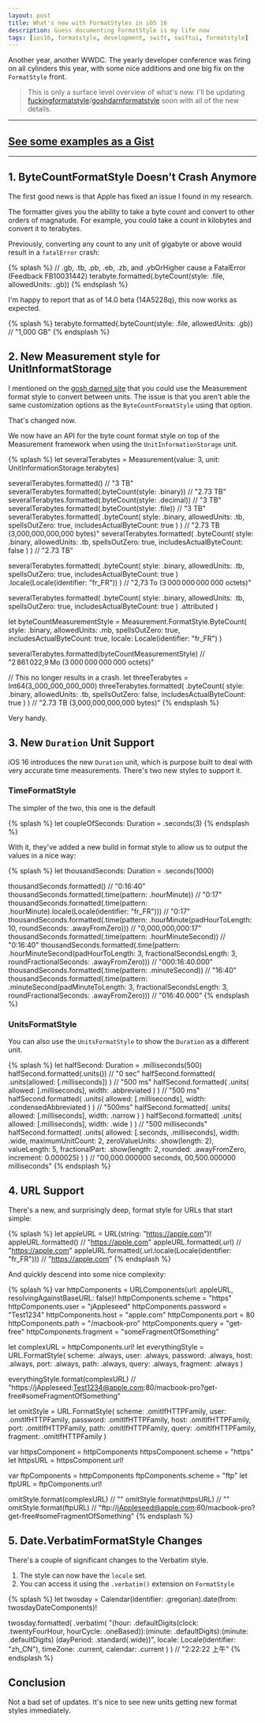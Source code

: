 ```yaml
---
layout: post
title: What's new with FormatStyles in iOS 16
description: Guess documenting FormatStyle is my life now
tags: [ios16, formatstyle, development, swift, swiftui, formatstyle]
---
```


Another year, another WWDC. The yearly developer conference was firing on all cylinders this year, with some nice additions and one big fix on the `FormatStyle` front.

> This is only a surface level overview of what's new. I'll be updating [fuckingformatstyle](https://fuckingformatstyle)/[goshdarnformatstyle](https://goshdarnformatstyle.com) soon with all of the new details.

---

## [See some examples as a Gist](https://gist.github.com/brettohland/fcda4acd2c80d04de866e4ed332b8483)

---

## 1. ByteCountFormatStyle Doesn't Crash Anymore

The first good news is that Apple has fixed an issue I found in my research.

The formatter gives you the ability to take a byte count and convert to other orders of magnatude. For example, you could take a count in kilobytes and convert it to terabytes.

Previously, converting any count to any unit of gigabyte or above would result in a `fatalError` crash:

{% splash %}
// .gb, .tb, .pb, .eb, .zb, and .ybOrHigher cause a FatalError (Feedback FB10031442)
terabyte.formatted(.byteCount(style: .file, allowedUnits: .gb))
{% endsplash %}

I'm happy to report that as of 14.0 beta (14A5228q), this now works as expected.

{% splash %}
terabyte.formatted(.byteCount(style: .file, allowedUnits: .gb)) // "1,000 GB"
{% endsplash %}

## 2. New Measurement style for UnitInformatStorage

I mentioned on the [gosh darned site](https://goshdarnsyntaxstyle.com) that you could use the Measurement format style to convert between units. The issue is that you aren't able the same customization options as the `ByteCountFormatStyle` using that option.

That's changed now. 

We now have an API for the byte count format style on top of the Measurement framework when using the `UnitInformationStorage` unit.

{% splash %}
let severalTerabytes = Measurement(value: 3, unit: UnitInformationStorage.terabytes)

severalTerabytes.formatted() // "3 TB"
severalTerabytes.formatted(.byteCount(style: .binary)) // "2.73 TB"
severalTerabytes.formatted(.byteCount(style: .decimal)) // "3 TB"
severalTerabytes.formatted(.byteCount(style: .file)) // "3 TB"
severalTerabytes.formatted(
    .byteCount(
        style: .binary,
        allowedUnits: .tb,
        spellsOutZero: true,
        includesActualByteCount: true
    )
) // "2.73 TB (3,000,000,000,000 bytes)"
severalTerabytes.formatted(
    .byteCount(
        style: .binary,
        allowedUnits: .tb,
        spellsOutZero: true,
        includesActualByteCount: false
    )
) // "2.73 TB"

severalTerabytes.formatted(
    .byteCount(
        style: .binary,
        allowedUnits: .tb,
        spellsOutZero: true,
        includesActualByteCount: true
    )
    .locale(Locale(identifier: "fr_FR"))
) // "2,73 To (3 000 000 000 000 octets)"

severalTerabytes.formatted(
    .byteCount(
        style: .binary,
        allowedUnits: .tb,
        spellsOutZero: true,
        includesActualByteCount: true
    )
    .attributed
)

let byteCountMeasurementStyle = Measurement<UnitInformationStorage>.FormatStyle.ByteCount(
    style: .binary,
    allowedUnits: .mb,
    spellsOutZero: true,
    includesActualByteCount: true,
    locale: Locale(identifier: "fr_FR")
)

severalTerabytes.formatted(byteCountMeasurementStyle) // "2 861 022,9 Mo (3 000 000 000 000 octets)"

// This no longer results in a crash.
let threeTerabytes = Int64(3_000_000_000_000)
threeTerabytes.formatted(
    .byteCount(
        style: .binary,
        allowedUnits: .tb,
        spellsOutZero: false,
        includesActualByteCount: true
    )
) // "2.73 TB (3,000,000,000,000 bytes)"
{% endsplash %}

Very handy.

## 3. New `Duration` Unit Support

iOS 16 introduces the new `Duration` unit, which is purpose built to deal with very accurate time measurements. There's two new styles to support it.

### TimeFormatStyle

The simpler of the two, this one is the default

{% splash %}
let coupleOfSeconds: Duration = .seconds(3)
{% endsplash %}

With it, they've added a new build in format style to allow us to output the values in a nice way:

{% splash %}
let thousandSeconds: Duration = .seconds(1000)

thousandSeconds.formatted() // "0:16:40"
thousandSeconds.formatted(.time(pattern: .hourMinute)) // "0:17"
thousandSeconds.formatted(.time(pattern: .hourMinute).locale(Locale(identifier: "fr_FR"))) // "0:17"
thousandSeconds.formatted(.time(pattern: .hourMinute(padHourToLength: 10, roundSeconds: .awayFromZero))) // "0,000,000,000:17"
thousandSeconds.formatted(.time(pattern: .hourMinuteSecond)) // "0:16:40"
thousandSeconds.formatted(.time(pattern: .hourMinuteSecond(padHourToLength: 3, fractionalSecondsLength: 3,  roundFractionalSeconds: .awayFromZero))) // "000:16:40.000"
thousandSeconds.formatted(.time(pattern: .minuteSecond)) // "16:40"
thousandSeconds.formatted(.time(pattern: .minuteSecond(padMinuteToLength: 3, fractionalSecondsLength: 3, roundFractionalSeconds: .awayFromZero))) // "016:40.000"
{% endsplash %}

### UnitsFormatStyle

You can also use the `UnitsFormatStyle` to show the `Duration` as a different unit.

{% splash %}
let halfSecond: Duration = .milliseconds(500)
halfSecond.formatted(.units()) // "0 sec"
halfSecond.formatted(
    .units(allowed: [.milliseconds])
) // "500 ms"
halfSecond.formatted(
    .units(
        allowed: [.milliseconds],
        width: .abbreviated
    )
) // "500 ms"
halfSecond.formatted(
    .units(
        allowed: [.milliseconds],
        width: .condensedAbbreviated
    )
) // "500ms"
halfSecond.formatted(
    .units(
        allowed: [.milliseconds],
        width: .narrow
    )
)
halfSecond.formatted(
    .units(
        allowed: [.milliseconds],
        width: .wide
    )
) // "500 milliseconds"
halfSecond.formatted(
    .units(
        allowed: [.seconds, .milliseconds],
        width: .wide,
        maximumUnitCount: 2,
        zeroValueUnits: .show(length: 2),
        valueLength: 5,
        fractionalPart: .show(length: 2, rounded: .awayFromZero, increment: 0.000025)
    )
) // "00,000.000000 seconds, 00,500.000000 milliseconds"
{% endsplash %}

## 4. URL Support
There's a new, and surprisingly deep, format style for URLs that start simple:

{% splash %}
let appleURL = URL(string: "https://apple.com")!
appleURL.formatted() // "https://apple.com"
appleURL.formatted(.url) // "https://apple.com"
appleURL.formatted(.url.locale(Locale(identifier: "fr_FR"))) // "https://apple.com"
{% endsplash %}

And quickly descend into some nice complexity:

{% splash %}
var httpComponents = URLComponents(url: appleURL, resolvingAgainstBaseURL: false)!
httpComponents.scheme = "https"
httpComponents.user = "jAppleseed"
httpComponents.password = "Test1234"
httpComponents.host = "apple.com"
httpComponents.port = 80
httpComponents.path = "/macbook-pro"
httpComponents.query = "get-free"
httpComponents.fragment = "someFragmentOfSomething"

let complexURL = httpComponents.url!
let everythingStyle = URL.FormatStyle(
    scheme: .always,
    user: .always,
    password: .always,
    host: .always,
    port: .always,
    path: .always,
    query: .always,
    fragment: .always
)

everythingStyle.format(complexURL) // "https://jAppleseed:Test1234@apple.com:80/macbook-pro?get-free#someFragmentOfSomething"

let omitStyle = URL.FormatStyle(
    scheme: .omitIfHTTPFamily,
    user: .omitIfHTTPFamily,
    password: .omitIfHTTPFamily,
    host: .omitIfHTTPFamily,
    port: .omitIfHTTPFamily,
    path: .omitIfHTTPFamily,
    query: .omitIfHTTPFamily,
    fragment: .omitIfHTTPFamily
)

var httpsComponent = httpComponents
httpsComponent.scheme = "https"
let httpsURL = httpsComponent.url!

var ftpComponents = httpComponents
ftpComponents.scheme = "ftp"
let ftpURL = ftpComponents.url!

omitStyle.format(complexURL) // ""
omitStyle.format(httpsURL) // ""
omitStyle.format(ftpURL) // "ftp://jAppleseed@apple.com:80/macbook-pro?get-free#someFragmentOfSomething"
{% endsplash %}

## 5. Date.VerbatimFormatStyle Changes

There's a couple of significant changes to the Verbatim style. 

1. The style can now have the `locale` set.
2. You can access it using the `.verbatim()` extension on `FormatStyle`

{% splash %}
let twosday = Calendar(identifier: .gregorian).date(from: twosdayDateComponents)!

twosday.formatted(
    .verbatim(
        "\(hour: .defaultDigits(clock: .twentyFourHour, hourCycle: .oneBased)):\(minute: .defaultDigits):\(minute: .defaultDigits) \(dayPeriod: .standard(.wide))",
        locale: Locale(identifier: "zh_CN"),
        timeZone: .current,
        calendar: .current
    )
) // "2:22:22 上午"
{% endsplash %}

## Conclusion
Not a bad set of updates. It's nice to see new units getting new format styles immediately.